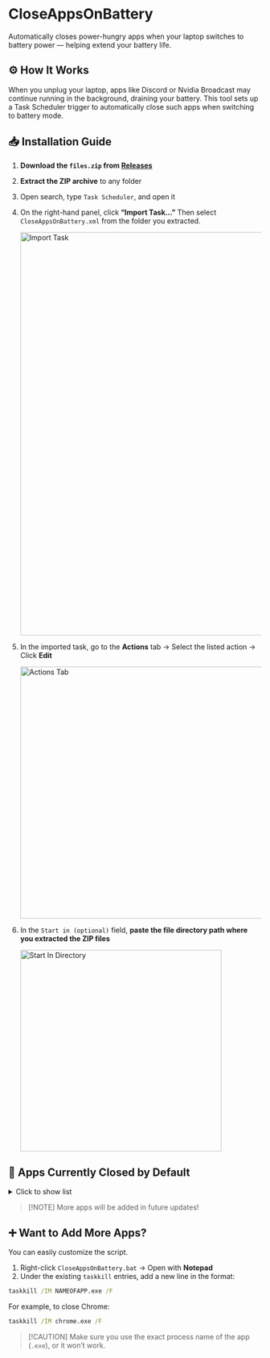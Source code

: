 
# CloseAppsOnBattery

Automatically closes power-hungry apps when your laptop switches to battery power — helping extend your battery life.

## ⚙️ How It Works

When you unplug your laptop, apps like Discord or Nvidia Broadcast may continue running in the background, draining your battery. This tool sets up a Task Scheduler trigger to automatically close such apps when switching to battery mode.

## 📥 Installation Guide

1. **Download the `files.zip` from [Releases](https://github.com/mrc2rules/CloseAppsOnBattery/releases)**

2. **Extract the ZIP archive** to any folder

3. Open search, type `Task Scheduler`, and open it

4. On the right-hand panel, click **“Import Task…”**
   Then select `CloseAppsOnBattery.xml` from the folder you extracted.

   <img src="https://github.com/user-attachments/assets/61bb810c-f103-4911-ae15-24422b822844" alt="Import Task" width="800"/>

5. In the imported task, go to the **Actions** tab → Select the listed action → Click **Edit**

   <img src="https://github.com/user-attachments/assets/b80b347c-720b-4a12-8d28-c2ebbdfac1d8" alt="Actions Tab" width="500"/>

6. In the `Start in (optional)` field, **paste the file directory path where you extracted the ZIP files**

   <img src="https://github.com/user-attachments/assets/aa1e03b1-419b-4d14-ab31-5a898fb40dde" alt="Start In Directory" width="400"/>

## 🛑 Apps Currently Closed by Default

<details>
  <summary>Click to show list</summary>

### 🧠 Productivity / Communication
- Spotify  
- Microsoft Teams  
- Zoom  
- OneDrive  
- Discord  

### 🎮 Gaming / Game Launchers
- Steam  
- Epic Games Launcher  
- EA Applications  
- NVIDIA Broadcast  
- Riot Client Services  

</details>

> \[!NOTE]
> More apps will be added in future updates!

## ➕ Want to Add More Apps?

You can easily customize the script.

1. Right-click `CloseAppsOnBattery.bat` → Open with **Notepad**
2. Under the existing `taskkill` entries, add a new line in the format:

```bat
taskkill /IM NAMEOFAPP.exe /F
```

For example, to close Chrome:

```bat
taskkill /IM chrome.exe /F
```

> \[!CAUTION]
> Make sure you use the exact process name of the app (`.exe`), or it won’t work.


